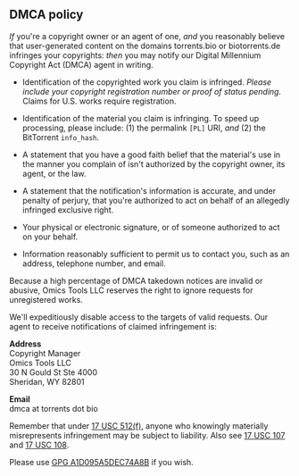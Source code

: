## DMCA policy

_If_ you're a copyright owner or an agent of one,
_and_ you reasonably believe that user-generated content on the domains torrents.bio or biotorrents.de infringes your copyrights:
_then_ you may notify our Digital Millennium Copyright Act (DMCA) agent in writing.

- Identification of the copyrighted work you claim is infringed.
  _Please include your copyright registration number or proof of status pending._
  Claims for U.S. works require registration.

- Identification of the material you claim is infringing.
  To speed up processing, please include:
  (1) the permalink `[PL]` URI, _and_
  (2) the BitTorrent `info_hash`.

- A statement that you have a good faith belief that the material's use in the manner you complain of isn't authorized by the copyright owner, its agent, or the law.

- A statement that the notification's information is accurate, and under penalty of perjury,
  that you're authorized to act on behalf of an allegedly infringed exclusive right.

- Your physical or electronic signature, or of someone authorized to act on your behalf.

- Information reasonably sufficient to permit us to contact you,
  such as an address, telephone number, and email.

Because a high percentage of DMCA takedown notices are invalid or abusive,
Omics Tools LLC reserves the right to ignore requests for unregistered works.

We'll expeditiously disable access to the targets of valid requests.
Our agent to receive notifications of claimed infringement is:

**Address**<br />
Copyright Manager<br />
Omics Tools LLC<br />
30 N Gould St Ste 4000<br />
Sheridan, WY 82801

**Email**<br />
dmca at torrents dot bio

Remember that under
[17 USC 512(f)](https://www.law.cornell.edu/uscode/text/17/512),
anyone who knowingly materially misrepresents infringement may be subject to liability.
Also see
[17 USC 107](https://www.law.cornell.edu/uscode/text/17/107) and
[17 USC 108](https://www.law.cornell.edu/uscode/text/17/108).

Please use
[GPG A1D095A5DEC74A8B](/pubkey)
if you wish.
